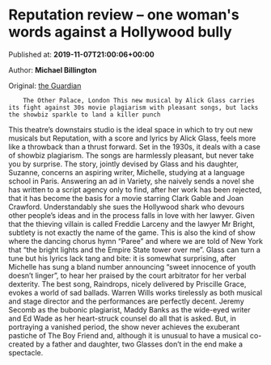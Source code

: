 
# Reputation review – one woman's words against a Hollywood bully

Published at: **2019-11-07T21:00:06+00:00**

Author: **Michael Billington**

Original: [the Guardian](https://www.theguardian.com/stage/2019/nov/07/reputation-review-musical-plagiarism-alick-glass)


        The Other Palace, London This new musical by Alick Glass carries its fight against 30s movie plagiarism with pleasant songs, but lacks the showbiz sparkle to land a killer punch
      
This theatre’s downstairs studio is the ideal space in which to try out new musicals but Reputation, with a score and lyrics by Alick Glass, feels more like a throwback than a thrust forward. Set in the 1930s, it deals with a case of showbiz plagiarism. The songs are harmlessly pleasant, but never take you by surprise.
The story, jointly devised by Glass and his daughter, Suzanne, concerns an aspiring writer, Michelle, studying at a language school in Paris. Answering an ad in Variety, she naively sends a novel she has written to a script agency only to find, after her work has been rejected, that it has become the basis for a movie starring Clark Gable and Joan Crawford. Understandably she sues the Hollywood shark who devours other people’s ideas and in the process falls in love with her lawyer.
Given that the thieving villain is called Freddie Larceny and the lawyer Mr Bright, subtlety is not exactly the name of the game. This is also the kind of show where the dancing chorus hymn “Paree” and where we are told of New York that “the bright lights and the Empire State tower over me”. Glass can turn a tune but his lyrics lack tang and bite: it is somewhat surprising, after Michelle has sung a bland number announcing “sweet innocence of youth doesn’t linger”, to hear her praised by the court arbitrator for her verbal dexterity.
The best song, Raindrops, nicely delivered by Priscille Grace, evokes a world of sad ballads. Warren Wills works tirelessly as both musical and stage director and the performances are perfectly decent. Jeremy Secomb as the bubonic plagiarist, Maddy Banks as the wide-eyed writer and Ed Wade as her heart-struck counsel do all that is asked. But, in portraying a vanished period, the show never achieves the exuberant pastiche of The Boy Friend and, although it is unusual to have a musical co-created by a father and daughter, two Glasses don’t in the end make a spectacle.
